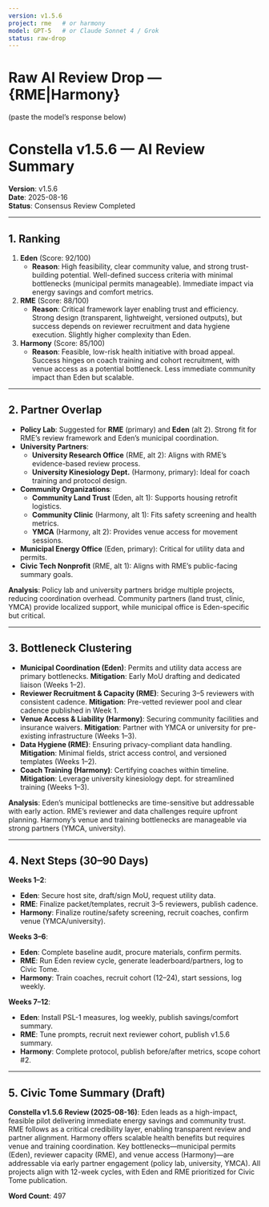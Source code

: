 ```yaml
---
version: v1.5.6
project: rme   # or harmony
model: GPT-5   # or Claude Sonnet 4 / Grok
status: raw-drop
---
```


# Raw AI Review Drop — {RME|Harmony}
(paste the model’s response below)

# Constella v1.5.6 — AI Review Summary

**Version**: v1.5.6  
**Date**: 2025-08-16  
**Status**: Consensus Review Completed  

---

## 1. Ranking  
1. **Eden** (Score: 92/100)  
   - **Reason**: High feasibility, clear community value, and strong trust-building potential. Well-defined success criteria with minimal bottlenecks (municipal permits manageable). Immediate impact via energy savings and comfort metrics.  
2. **RME** (Score: 88/100)  
   - **Reason**: Critical framework layer enabling trust and efficiency. Strong design (transparent, lightweight, versioned outputs), but success depends on reviewer recruitment and data hygiene execution. Slightly higher complexity than Eden.  
3. **Harmony** (Score: 85/100)  
   - **Reason**: Feasible, low-risk health initiative with broad appeal. Success hinges on coach training and cohort recruitment, with venue access as a potential bottleneck. Less immediate community impact than Eden but scalable.  

---

## 2. Partner Overlap  
- **Policy Lab**: Suggested for **RME** (primary) and **Eden** (alt 2). Strong fit for RME’s review framework and Eden’s municipal coordination.  
- **University Partners**:  
  - **University Research Office** (RME, alt 2): Aligns with RME’s evidence-based review process.  
  - **University Kinesiology Dept.** (Harmony, primary): Ideal for coach training and protocol design.  
- **Community Organizations**:  
  - **Community Land Trust** (Eden, alt 1): Supports housing retrofit logistics.  
  - **Community Clinic** (Harmony, alt 1): Fits safety screening and health metrics.  
  - **YMCA** (Harmony, alt 2): Provides venue access for movement sessions.  
- **Municipal Energy Office** (Eden, primary): Critical for utility data and permits.  
- **Civic Tech Nonprofit** (RME, alt 1): Aligns with RME’s public-facing summary goals.  

**Analysis**: Policy lab and university partners bridge multiple projects, reducing coordination overhead. Community partners (land trust, clinic, YMCA) provide localized support, while municipal office is Eden-specific but critical.  

---

## 3. Bottleneck Clustering  
- **Municipal Coordination (Eden)**: Permits and utility data access are primary bottlenecks. **Mitigation**: Early MoU drafting and dedicated liaison (Weeks 1–2).  
- **Reviewer Recruitment & Capacity (RME)**: Securing 3–5 reviewers with consistent cadence. **Mitigation**: Pre-vetted reviewer pool and clear cadence published in Week 1.  
- **Venue Access & Liability (Harmony)**: Securing community facilities and insurance waivers. **Mitigation**: Partner with YMCA or university for pre-existing infrastructure (Weeks 1–3).  
- **Data Hygiene (RME)**: Ensuring privacy-compliant data handling. **Mitigation**: Minimal fields, strict access control, and versioned templates (Weeks 1–2).  
- **Coach Training (Harmony)**: Certifying coaches within timeline. **Mitigation**: Leverage university kinesiology dept. for streamlined training (Weeks 1–3).  

**Analysis**: Eden’s municipal bottlenecks are time-sensitive but addressable with early action. RME’s reviewer and data challenges require upfront planning. Harmony’s venue and training bottlenecks are manageable via strong partners (YMCA, university).  

---

## 4. Next Steps (30–90 Days)  
**Weeks 1–2**:  
- **Eden**: Secure host site, draft/sign MoU, request utility data.  
- **RME**: Finalize packet/templates, recruit 3–5 reviewers, publish cadence.  
- **Harmony**: Finalize routine/safety screening, recruit coaches, confirm venue (YMCA/university).  

**Weeks 3–6**:  
- **Eden**: Complete baseline audit, procure materials, confirm permits.  
- **RME**: Run Eden review cycle, generate leaderboard/partners, log to Civic Tome.  
- **Harmony**: Train coaches, recruit cohort (12–24), start sessions, log weekly.  

**Weeks 7–12**:  
- **Eden**: Install PSL-1 measures, log weekly, publish savings/comfort summary.  
- **RME**: Tune prompts, recruit next reviewer cohort, publish v1.5.6 summary.  
- **Harmony**: Complete protocol, publish before/after metrics, scope cohort #2.  

---

## 5. Civic Tome Summary (Draft)  
**Constella v1.5.6 Review (2025-08-16)**: Eden leads as a high-impact, feasible pilot delivering immediate energy savings and community trust. RME follows as a critical credibility layer, enabling transparent review and partner alignment. Harmony offers scalable health benefits but requires venue and training coordination. Key bottlenecks—municipal permits (Eden), reviewer capacity (RME), and venue access (Harmony)—are addressable via early partner engagement (policy lab, university, YMCA). All projects align with 12-week cycles, with Eden and RME prioritized for Civic Tome publication.  

**Word Count**: 497